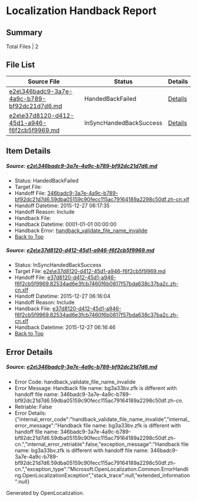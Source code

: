 # <a name='report-top'></a> Localization Handback Report

## Summary
 Total Files | 2

## File List
 Source File | Status | Details 
 ----------- | ------ | ------- 
 [e2e\346badc9-3a7e-4a9c-b789-bf92dc21d7d6.md](https://github.com/OpenLocalizationTest/oltest/blob/80bc98d0d6a160d16351e295c828873efcc0f1ff/e2e/346badc9-3a7e-4a9c-b789-bf92dc21d7d6.md) | HandedBackFailed | [Details](#4c5266201d4f76613b1591eb894fe2c21fc77edc1)
 [e2e\e37d8120-d412-45d1-a946-f6f2cb5f9969.md](https://github.com/OpenLocalizationTest/oltest/blob/e6caaba69b15a2afe386961e1c1e67220a63d19f/e2e/e37d8120-d412-45d1-a946-f6f2cb5f9969.md) | InSyncHandedBackSuccess | [Details](#ef328cf0cd591856cc670720c9d7148d0f91af746)

## Item Details
##### <a name='4c5266201d4f76613b1591eb894fe2c21fc77edc1'></a> Source: [e2e\346badc9-3a7e-4a9c-b789-bf92dc21d7d6.md](https://github.com/OpenLocalizationTest/oltest/blob/80bc98d0d6a160d16351e295c828873efcc0f1ff/e2e/346badc9-3a7e-4a9c-b789-bf92dc21d7d6.md)
* Status: HandedBackFailed
* Target File: 
* Handoff File: [346badc9-3a7e-4a9c-b789-bf92dc21d7d6.59dba05159c90fecc115ac79164189a2298c50df.zh-cn.xlf](https://github.com/OpenLocalizationTestOrg/olhandoff/blob/792f247ee127033044ccb15bd7a318e03b082c17/ol-handoff/OpenLocalizationTestOrg/oltest.zh-cn/qimu/346badc9-3a7e-4a9c-b789-bf92dc21d7d6.59dba05159c90fecc115ac79164189a2298c50df.zh-cn.xlf)
* Handoff Datetime: 2015-12-27 06:17:35
* Handoff Reason: Include
* Handback File: 
* Handback Datetime: 0001-01-01 00:00:00
* Handback Error: [handback_validate_file_name_invalide](#4c5266201d4f76613b1591eb894fe2c21fc77edc1handback_validate_file_name_invalide)
* [Back to Top](#report-top)

##### <a name='ef328cf0cd591856cc670720c9d7148d0f91af746'></a> Source: [e2e\e37d8120-d412-45d1-a946-f6f2cb5f9969.md](https://github.com/OpenLocalizationTest/oltest/blob/e6caaba69b15a2afe386961e1c1e67220a63d19f/e2e/e37d8120-d412-45d1-a946-f6f2cb5f9969.md)
* Status: InSyncHandedBackSuccess
* Target File: [e2e\e37d8120-d412-45d1-a946-f6f2cb5f9969.md](https://github.com/OpenLocalizationTestOrg/oltest.zh-cn/blob/c0cea1819eeff34b335126412b6552a5bd4fb481/e2e/e37d8120-d412-45d1-a946-f6f2cb5f9969.md)
* Handoff File: [e37d8120-d412-45d1-a946-f6f2cb5f9969.82534ad6e3fcb7460f6b0817f57bda638c37ba2c.zh-cn.xlf](https://github.com/OpenLocalizationTestOrg/olhandoff/blob/f75396ca2c666d18addc827e19ed65ae4d30c828/ol-handoff/OpenLocalizationTestOrg/oltest.zh-cn/qimu/e37d8120-d412-45d1-a946-f6f2cb5f9969.82534ad6e3fcb7460f6b0817f57bda638c37ba2c.zh-cn.xlf)
* Handoff Datetime: 2015-12-27 06:16:04
* Handoff Reason: Include
* Handback File: [e37d8120-d412-45d1-a946-f6f2cb5f9969.82534ad6e3fcb7460f6b0817f57bda638c37ba2c.zh-cn.xlf](https://github.com/OpenLocalizationTestOrg/olhandback/blob/d16043917aa49df4c5d40d8fdcf1f9d3a34bb0ca/ol-handback/OpenLocalizationTestOrg/oltest.zh-cn/qimu/e37d8120-d412-45d1-a946-f6f2cb5f9969.82534ad6e3fcb7460f6b0817f57bda638c37ba2c.zh-cn.xlf)
* Handback Datetime: 2015-12-27 06:16:46
* [Back to Top](#report-top)


## Error Details
##### <a name='4c5266201d4f76613b1591eb894fe2c21fc77edc1handback_validate_file_name_invalide'></a> Source: [e2e\346badc9-3a7e-4a9c-b789-bf92dc21d7d6.md](#4c5266201d4f76613b1591eb894fe2c21fc77edc1)
* Error Code: handback_validate_file_name_invalide
* Error Message: Handback file name: bg3a33bv.zfk is different with handoff file name: 346badc9-3a7e-4a9c-b789-bf92dc21d7d6.59dba05159c90fecc115ac79164189a2298c50df.zh-cn.
* Retriable: False
* Error Details: {"internal_error_code":"handback_validate_file_name_invalide","internal_error_message":"Handback file name: bg3a33bv.zfk is different with handoff file name: 346badc9-3a7e-4a9c-b789-bf92dc21d7d6.59dba05159c90fecc115ac79164189a2298c50df.zh-cn.","internal_error_retriable":false,"exception_message":"Handback file name: bg3a33bv.zfk is different with handoff file name: 346badc9-3a7e-4a9c-b789-bf92dc21d7d6.59dba05159c90fecc115ac79164189a2298c50df.zh-cn.","exception_type":"Microsoft.OpenLocalization.Common.ErrorHandling.OpenLocalizationException","stack_trace":null,"extended_information":null}


Generated by OpenLocalization.
